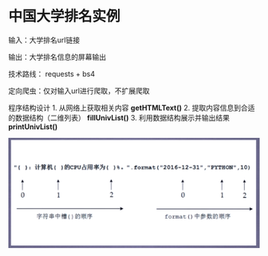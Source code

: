 ﻿# 中国大学排名实例

输入：大学排名url链接

输出：大学排名信息的屏幕输出

技术路线： requests + bs4

定向爬虫：仅对输入url进行爬取，不扩展爬取

程序结构设计
	1. 从网络上获取相关内容 **getHTMLText()**
	2. 提取内容信息到合适的数据结构（二维列表） **fillUnivList()**
	3. 利用数据结构展示并输出结果 **printUnivList()**

![](pic/format_output.png)
